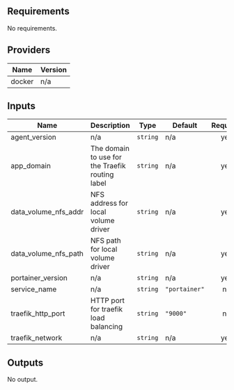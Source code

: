 <!-- BEGINNING OF PRE-COMMIT-TERRAFORM DOCS HOOK -->
## Requirements

No requirements.

## Providers

| Name | Version |
|------|---------|
| docker | n/a |

## Inputs

| Name | Description | Type | Default | Required |
|------|-------------|------|---------|:--------:|
| agent\_version | n/a | `string` | n/a | yes |
| app\_domain | The domain to use for the Traefik routing label | `string` | n/a | yes |
| data\_volume\_nfs\_addr | NFS address for local volume driver | `string` | n/a | yes |
| data\_volume\_nfs\_path | NFS path for local volume driver | `string` | n/a | yes |
| portainer\_version | n/a | `string` | n/a | yes |
| service\_name | n/a | `string` | `"portainer"` | no |
| traefik\_http\_port | HTTP port for traefik load balancing | `string` | `"9000"` | no |
| traefik\_network | n/a | `string` | n/a | yes |

## Outputs

No output.

<!-- END OF PRE-COMMIT-TERRAFORM DOCS HOOK -->
